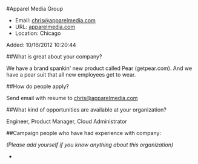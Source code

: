 
#Apparel Media Group

* Email: [chris@apparelmedia.com](mailto:chris@apparelmedia.com)
* URL: [apparelmedia.com](apparelmedia.com)
* Location: Chicago

Added: 10/16/2012 10:20:44

##What is great about your company?

We have a brand spankin' new product called Pear (getpear.com). And we have a pear suit that all new employees get to wear. 

##How do people apply?

Send email with resume to chris@apparelmedia.com

##What kind of opportunities are available at your organization?

Engineer, Product Manager, Cloud Administrator

##Campaign people who have had experience with company:

*(Please add yourself if you know anything about this organization)*

* 


    